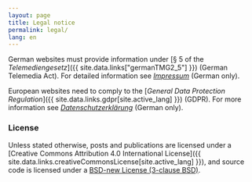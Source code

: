 ```yaml
---
layout: page
title: Legal notice
permalink: legal/
lang: en
---
```


German websites must provide information under [§ 5 of the _Telemediengesetz_]({{ site.data.links["germanTMG2_5"] }}) (German Telemedia Act). For detailed information see [_Impressum_](/de/legal) (German only).

European websites need to comply to the [_General Data Protection Regulation_]({{ site.data.links.gdpr[site.active_lang] }}) (GDPR). For more information see [_Datenschutzerklärung_](/de/privacy) (German only).

### License

Unless stated otherwise, posts and publications are licensed under a [Creative Commons Attribution 4.0 International License]({{ site.data.links.creativeCommonsLicense[site.active_lang] }}), and source code is licensed under a [BSD-new License (3-clause BSD)](/license).